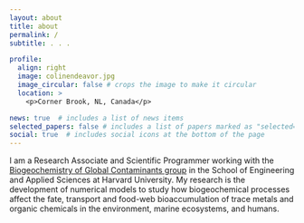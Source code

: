 ```yaml
---
layout: about
title: about
permalink: /
subtitle: . . .

profile:
  align: right
  image: colinendeavor.jpg
  image_circular: false # crops the image to make it circular
  location: >
    <p>Corner Brook, NL, Canada</p>

news: true  # includes a list of news items
selected_papers: false # includes a list of papers marked as "selected={true}"
social: true  # includes social icons at the bottom of the page
---
```


I am a Research Associate and Scientific Programmer working with the <a href="https://bgc.seas.harvard.edu/">Biogeochemistry of Global Contaminants group</a> in the School of Engineering and Applied Sciences at Harvard University. My research is the development of numerical models to study how biogeochemical processes affect the fate, transport and food-web bioaccumulation of trace metals and organic chemicals in the environment, marine ecosystems, and humans.

